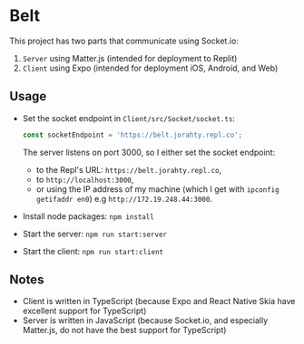 # Belt

This project has two parts that communicate using Socket.io:

1. `Server` using Matter.js (intended for deployment to Replit)
2. `Client` using Expo (intended for deployment iOS, Android, and Web)

## Usage

- Set the socket endpoint in `Client/src/Socket/socket.ts`:

  ```ts
  const socketEndpoint = 'https://belt.jorahty.repl.co';
  ```

  The server listens on port 3000, so I either set the socket endpoint:

  - to the Repl's URL: `https://belt.jorahty.repl.co`,
  - to `http://localhost:3000`,
  - or using the IP address of my machine (which I get with
    `ipconfig getifaddr en0`) e.g `http://172.19.248.44:3000`.

- Install node packages: `npm install`
- Start the server: `npm run start:server`
- Start the client: `npm run start:client`

## Notes

- Client is written in TypeScript (because Expo and React Native Skia have
  excellent support for TypeScript)
- Server is written in JavaScript (because Socket.io, and especially Matter.js,
  do not have the best support for TypeScript)
